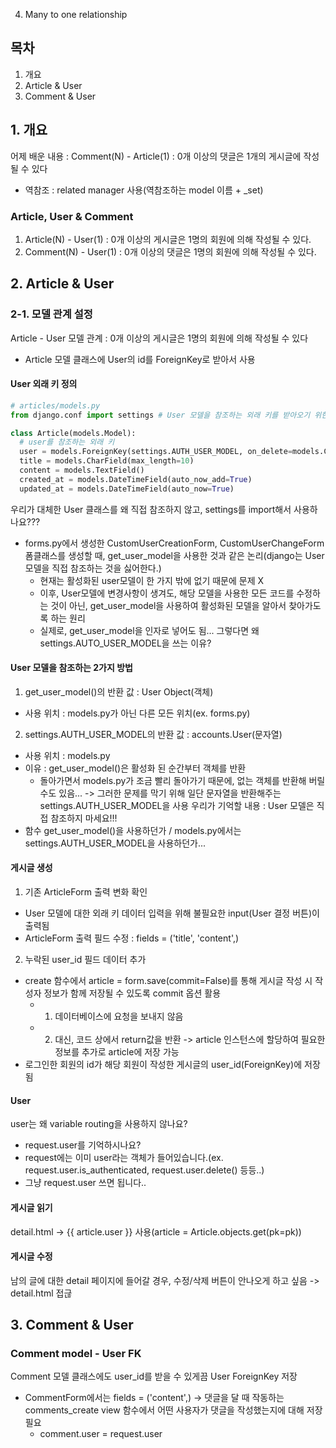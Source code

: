 4. Many to one relationship

## 목차
1. 개요
2. Article & User
3. Comment & User

## 1. 개요
어제 배운 내용 : Comment(N) - Article(1) : 0개 이상의 댓글은 1개의 게시글에 작성될 수 있다
- 역참조 : related manager 사용(역참조하는 model 이름 + _set)

### Article, User & Comment
1. Article(N) - User(1) : 0개 이상의 게시글은 1명의 회원에 의해 작성될 수 있다.
2. Comment(N) - User(1) : 0개 이상의 댓글은 1명의 회원에 의해 작성될 수 있다.

## 2. Article & User
### 2-1. 모델 관계 설정
Article - User 모델 관계 : 0개 이상의 게시글은 1명의 회원에 의해 작성될 수 있다
- Article 모델 클래스에 User의 id를 ForeignKey로 받아서 사용
#### User 외래 키 정의
```python
# articles/models.py
from django.conf import settings # User 모델을 참조하는 외래 키를 받아오기 위한 settings 모듈 불러오기

class Article(models.Model):
  # user를 참조하는 외래 키
  user = models.ForeignKey(settings.AUTH_USER_MODEL, on_delete=models.CASCADE)
  title = models.CharField(max_length=10)
  content = models.TextField()
  created_at = models.DateTimeField(auto_now_add=True)
  updated_at = models.DateTimeField(auto_now=True)
```
우리가 대체한 User 클래스를 왜 직접 참조하지 않고, settings를 import해서 사용하나요???
- forms.py에서 생성한 CustomUserCreationForm, CustomUserChangeForm 폼클래스를 생성할 때, get_user_model을 사용한 것과 같은 논리(django는 User 모델을 직접 참조하는 것을 싫어한다.)
  - 현재는 활성화된 user모델이 한 가지 밖에 없기 때문에 문제 X
  - 이후, User모델에 변경사항이 생겨도, 해당 모델을 사용한 모든 코드를 수정하는 것이 아닌, get_user_model을 사용하여 활성화된 모델을 알아서 찾아가도록 하는 원리
  - 실제로, get_user_model을 인자로 넣어도 됨... 그렇다면 왜 settings.AUTO_USER_MODEL을 쓰는 이유?
#### User 모델을 참조하는 2가지 방법
1. get_user_model()의 반환 값 : User Object(객체)
- 사용 위치 : models.py가 아닌 다른 모든 위치(ex. forms.py)
2. settings.AUTH_USER_MODEL의 반환 값 : accounts.User(문자열)
- 사용 위치 : models.py
- 이유 : get_user_model()은 활성화 된 순간부터 객체를 반환
  - 돌아가면서 models.py가 조금 빨리 돌아가기 때문에, 없는 객체를 반환해 버릴 수도 있음... -> 그러한 문제를 막기 위해 일단 문자열을 반환해주는 settings.AUTH_USER_MODEL을 사용
우리가 기억할 내용 : User 모델은 직접 참조하지 마세요!!!
- 함수 get_user_model()을 사용하던가 / models.py에서는 settings.AUTH_USER_MODEL을 사용하던가...
#### 게시글 생성
1. 기존 ArticleForm 출력 변화 확인
- User 모델에 대한 외래 키 데이터 입력을 위해 불필요한 input(User 결정 버튼)이 출력됨
- ArticleForm 출력 필드 수정 : fields = ('title', 'content',)
2. 누락된 user_id 필드 데이터 추가
- create 함수에서 article = form.save(commit=False)를 통해 게시글 작성 시 작성자 정보가 함께 저장될 수 있도록 commit 옵션 활용
  - 1. 데이터베이스에 요청을 보내지 않음
  - 2. 대신, 코드 상에서 return값을 반환 -> article 인스턴스에 할당하여 필요한 정보를 추가로 article에 저장 가능
- 로그인한 회원의 id가 해당 회원이 작성한 게시글의 user_id(ForeignKey)에 저장됨
#### User
user는 왜 variable routing을 사용하지 않나요?
- request.user를 기억하시나요?
- request에는 이미 user라는 객체가 들어있습니다.(ex. request.user.is_authenticated, request.user.delete() 등등..)
- 그냥 request.user 쓰면 됩니다..
#### 게시글 읽기
detail.html -> {{ article.user }} 사용(article = Article.objects.get(pk=pk))

#### 게시글 수정
남의 글에 대한 detail 페이지에 들어갈 경우, 수정/삭제 버튼이 안나오게 하고 싶음 -> detail.html 접귾

## 3. Comment & User
### Comment model - User FK
Comment 모델 클래스에도 user_id를 받을 수 있게끔 User ForeignKey 저장
- CommentForm에서는 fields = ('content',) -> 댓글을 달 때 작동하는 comments_create view 함수에서 어떤 사용자가 댓글을 작성했는지에 대해 저장 필요
  - comment.user = request.user